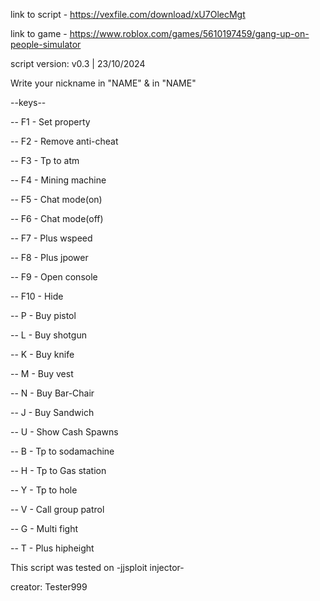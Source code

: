 link to script - https://vexfile.com/download/xU7OlecMgt

link to game - https://www.roblox.com/games/5610197459/gang-up-on-people-simulator

script version: v0.3 | 23/10/2024

Write your nickname in "NAME" & in "NAME"

--keys--

-- F1 - Set property

-- F2 - Remove anti-cheat

-- F3 - Tp to atm

-- F4 - Mining machine

-- F5 - Chat mode(on)

-- F6 - Chat mode(off)

-- F7 - Plus wspeed

-- F8 - Plus jpower

-- F9 - Open console

-- F10 - Hide

-- P - Buy pistol

-- L - Buy shotgun

-- K - Buy knife

-- M - Buy vest

-- N - Buy Bar-Chair

-- J - Buy Sandwich

-- U - Show Cash Spawns

-- B - Tp to sodamachine

-- H - Tp to Gas station

-- Y - Tp to hole

-- V - Call group patrol

-- G - Multi fight

-- T - Plus hipheight

This script was tested on -jjsploit injector-

creator: Tester999
